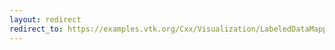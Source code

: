 ```yaml
---
layout: redirect
redirect_to: https://examples.vtk.org/Cxx/Visualization/LabeledDataMapper/
---
```


